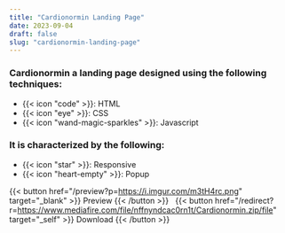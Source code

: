 ```yaml
---
title: "Cardionormin Landing Page"
date: 2023-09-04
draft: false
slug: "cardionormin-landing-page"
---
```

### __Cardionormin__ a __landing page__ designed using the following techniques:
- {{< icon "code" >}}: HTML
- {{< icon "eye" >}}: CSS
- {{< icon "wand-magic-sparkles" >}}: Javascript  

### It is characterized by the following:
- {{< icon "star" >}}: Responsive
- {{< icon "heart-empty" >}}:  Popup

<!--adsense-->

{{< button href="/preview?p=https://i.imgur.com/m3tH4rc.png" target="_blank" >}}
Preview
{{< /button >}} &nbsp; {{< button href="/redirect?r=https://www.mediafire.com/file/nffnyndcac0rn1t/Cardionormin.zip/file" target="_self" >}}
Download
{{< /button >}}